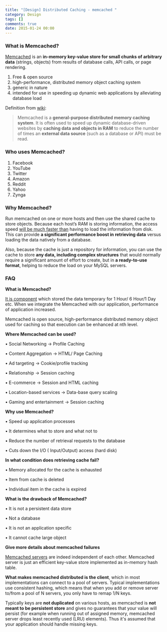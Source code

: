 ```yaml
---
title: "[Design] Distributed Caching - memcached "
category: Design
tags: []
comments: true
date: 2015-01-24 00:00
---
```



### What is Memcached?

[Memcached](http://memcached.org/) is an **in-memory key-value store for small chunks of arbitrary data** (strings, objects) from results of database calls, API calls, or page rendering.

1. Free & open source
1. high-performance, distributed memory object caching system
1. generic in nature
1. intended for use in speeding up dynamic web applications by alleviating database load

Definition from [wiki](http://en.wikipedia.org/wiki/Memcached):

> Memcached is a **general-purpose distributed memory caching system**. It is often used to speed up dynamic database-driven websites by **caching data and objects in RAM** to reduce the number of times an **external data source** (such as a database or API) must be read.

### Who uses Memcached?

1. Facebook
1. YouTube
1. Twitter
1. Amazon
1. Reddit
1. Yahoo
1. Zynga

### Why Memcached?

Run memcached on one or more hosts and then use the shared cache to store objects. Because each host’s RAM is storing information, the access speed [will be much faster than](http://www.blogs.zeenor.com/category/interview-questions/page/9) having to load the information from disk. This can provide **a significant performance boost in retrieving data** versus loading the data natively from a database.

Also, because the cache is just a repository for information, you can use the cache to store **any data, including complex structures** that would normally require a significant amount of effort to create, but in **a ready-to-use format**, helping to reduce the load on your MySQL servers.

### FAQ

**What is Memcached?**

[It is component](http://www.web-technology-experts-notes.in/2014/09/memcached-interview-questions-and-answers.html) which stored the data temporary for 1 Hour/ 6 Hour/1 Day etc. When we integrate the Memcached with our application, performance of application increased.

Memcached is open source, high-performance distributed memory object used for caching so that execution can be enhanced at nth level.

**Where Memcached can be used?**

• Social Networking -> Profile Caching

• Content Aggregation -> HTML/ Page Caching

• Ad targeting -> Cookie/profile tracking

• Relationship -> Session caching

• E-commerce -> Session and HTML caching

• Location-based services -> Data-base query scaling

• Gaming and entertainment -> Session caching

**Why use Memcached?**

• Speed up application processes

• It determines what to store and what not to

• Reduce the number of retrieval requests to the database

• Cuts down the I/O ( Input/Output) access (hard disk)

**In what condition does retrieving cache fail?**

• Memory allocated for the cache is exhausted

• Item from cache is deleted

• Individual item in the cache is expired

**What is the drawback of Memcached?**

• It is not a persistent data store

• Not a database

• It is not an application specific

• It cannot cache large object

**Give more details about memcached failures**

[Memcached servers](http://programmers.stackexchange.com/a/187101) are indeed independent of each other. Memcached server is just an efficient key-value store implemented as in-memory hash table.

**What makes memcached distributed is the client**, which in most implementations can connect to a pool of servers. Typical implementations use consistent hashing, which means that when you add or remove server to/from a pool of N servers, you only have to remap 1/N keys.

Typically keys are **not duplicated** on various hosts, as memcached is **not meant to be persistent store** and gives no guarantees that your value will persist (for example when running out of assigned memory, memcached server drops least recently used (LRU) elements). Thus it's assumed that your application should handle missing keys.

